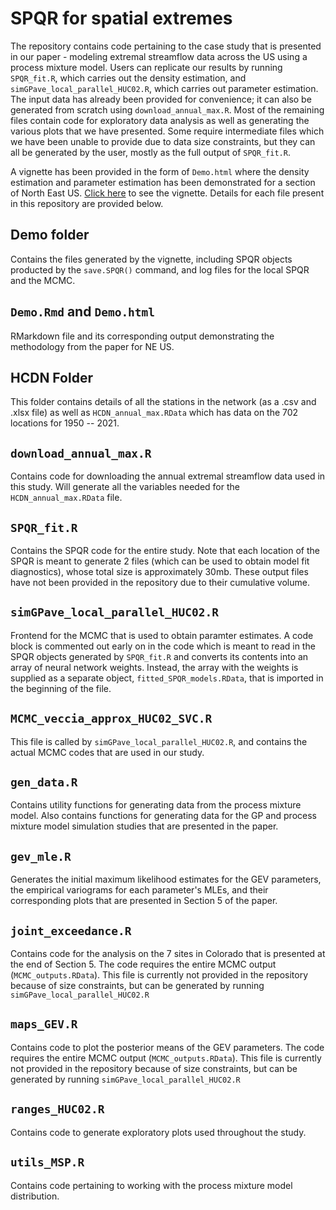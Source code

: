 # SPQR for spatial extremes
The repository contains code pertaining to the case study that is presented in our paper - modeling extremal streamflow data across the US using a process mixture model. Users can replicate our results by running <code>SPQR_fit.R</code>, which carries out the density estimation, and <code>simGPave_local_parallel_HUC02.R</code>, which carries out parameter estimation. The input data has already been provided for convenience; it can also be generated from scratch using <code>download_annual_max.R</code>. Most of the remaining files contain code for exploratory data analysis as well as generating the various plots that we have presented. Some require intermediate files which we have been unable to provide due to data size constraints, but they can all be generated by the user, mostly as the full output of <code>SPQR_fit.R</code>. 

A vignette has been provided in the form of <code>Demo.html</code> where the density estimation and parameter estimation has been demonstrated for a section of North East US. [Click here](https://htmlpreview.github.io/?https://github.com/reetamm/SPQR-for-spatial-extremes/blob/main/Demo.html) to see the vignette. Details for each file present in this repository are provided below.

## Demo folder
Contains the files generated by the vignette, including SPQR objects producted by the <code>save.SPQR()</code> command, and log files for the local SPQR and the MCMC.

## <code>Demo.Rmd</code> and <code>Demo.html</code>
RMarkdown file and its corresponding output demonstrating the methodology from the paper for NE US.

## HCDN Folder
This folder contains details of all the stations in the network (as a .csv and .xlsx file) as well as <code>HCDN_annual_max.RData</code> which has data on the 702 locations for 1950 -- 2021.

## <code>download_annual_max.R</code>
Contains code for downloading the annual extremal streamflow data used in this study. Will generate all the variables needed for the <code>HCDN_annual_max.RData</code> file.

## <code>SPQR_fit.R</code>
Contains the SPQR code for the entire study. Note that each location of the SPQR is meant to generate 2 files (which can be used to obtain model fit diagnostics), whose total size is approximately 30mb. These output files have not been provided in the repository due to their cumulative volume.

## <code>simGPave_local_parallel_HUC02.R</code>
Frontend for the MCMC that is used to obtain paramter estimates. A code block is commented out early on in the code which is meant to read in the SPQR objects generated by  <code>SPQR_fit.R</code> and converts its contents into an array of neural network weights. Instead, the array with the weights is supplied as a separate object, <code>fitted_SPQR_models.RData</code>, that is imported in the beginning of the file.

## <code>MCMC_veccia_approx_HUC02_SVC.R</code>
This file is called by <code>simGPave_local_parallel_HUC02.R</code>, and contains the actual MCMC codes that are used in our study.

## <code>gen_data.R</code>
Contains utility functions for generating data from the process mixture model. Also contains functions for generating data for the GP and process mixture model simulation studies that are presented in the paper.

## <code>gev_mle.R</code>
Generates the initial maximum likelihood estimates for the GEV parameters, the empirical variograms for each parameter's MLEs, and their corresponding plots that are presented in Section 5 of the paper.

## <code>joint_exceedance.R</code>
Contains code for the analysis on the 7 sites in Colorado that is presented at the end of Section 5. The code requires the entire MCMC output (<code>MCMC_outputs.RData</code>). This file is currently not provided in the repository because of size constraints, but can be generated by running <code>simGPave_local_parallel_HUC02.R</code>

## <code>maps_GEV.R</code>
Contains code to plot the posterior means of the GEV parameters. The code requires the entire MCMC output (<code>MCMC_outputs.RData</code>). This file is currently not provided in the repository because of size constraints, but can be generated by running <code>simGPave_local_parallel_HUC02.R</code>

## <code>ranges_HUC02.R</code>
Contains code to generate exploratory plots used throughout the study.

## <code>utils_MSP.R</code>
Contains code pertaining to working with the process mixture model distribution.
